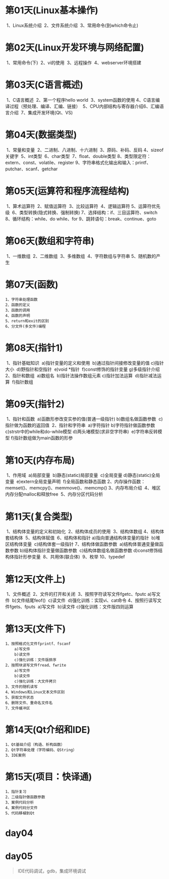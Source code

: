 # 第01天(Linux基本操作)

​	1、Linux系统介绍
​	2、文件系统介绍
​	3、常用命令(到which命令止)
​	

# 第02天(Linux开发环境与网络配置)

​	1、常用命令(下)
​	2、vi的使用
​	3、远程操作
​	4、webserver环境搭建
​	

# 第03天(C语言概述)

​	1、C语言概述
​	2、第一个程序hello world
​	3、system函数的使用
​	4、C语言编译过程（预处理、编译、汇编、链接）
​	5、CPU内部结构与寄存器介绍
​	6、汇编语言介绍
​	7、集成开发环境(Qt、VS)
​	
# 第04天(数据类型)
​	1、常量和变量
​	2、二进制、八进制、十六进制
​	3、原码、补码、反码
​	4、sizeof关键字
​	5、int类型
​	6、char类型
​	7、float、double类型
​	8、类型限定符：extern、const、volatile、register
​	9、字符串格式化输出和输入：printf、putchar、scanf、getchar
​	
# 第05天(运算符和程序流程结构)
​	1、算术运算符
​	2、赋值运算符
​	3、比较运算符
​	4、逻辑运算符
​	5、运算符优先级
​	6、类型转换(隐式转换、强制转换)
​	7、选择结构：if、三目运算符、switch
​	8、循环结构：while、do while、for
​	9、跳转语句：break、continue、goto
​	
# 第06天(数组和字符串)
​	1、一维数组
​	2、二维数组
​	3、多维数组
​	4、字符数组与字符串
​	5、随机数的产生

# 第07天(函数)
	1、字符串处理函数
	2、函数的定义
	3、函数的调用
	4、函数的声明
	5、return和exit的区别
	6、分文件(多文件)编程

# 第08天(指针1)
​	1、指针基础知识
​		a)指针变量的定义和使用
​		b)通过指针间接修改变量的值
​		c)指针大小
​		d)野指针和空指针
​		e)void *指针
​		f)const修饰的指针变量
​		g)多级指针介绍
​	2、指针和数组
​		a)数组名
​		b)指针法操作数组元素
​		c)指针加法运算
​		d)指针减法运算
​		f)指针数组
​		
# 第09天(指针2)
​	1、指针和函数
​		a)函数形参改变实参的值(普通一级指针)
​		b)数组名做函数参数
​		c)指针做为函数的返回值
​	2、指针和字符串
​		a)字符指针
​		b)字符指针做函数参数
​		c)strstr中的while和do-while模型
​		d)两头堵模型(求非空字符串)
​		e)字符串反转模型
​		f)指针数组做为main函数的形参
​	
# 第10天(内存布局)
​	1、作用域
​		a)局部变量
​		b)静态(static)局部变量
​		c)全局变量
​		d)静态(static)全局变量
​		e)extern全局变量声明
​		f)全局函数和静态函数
​	2、内存操作函数：memset()、memcpy()、memmove()、memcmp()
​	3、内存布局介绍
​	4、堆区内存分配malloc和释放free
​	5、内存分区代码分析
​	
# 第11天(复合类型)
​	1、结构体变量的定义和初始化
​	2、结构体成员的使用
​	3、结构体数组
​	4、结构体套结构体
​	5、结构体赋值
​	6、结构体和指针
​		a)指向普通结构体变量的指针
​		b)堆区结构体变量
​		c)结构体套一级指针
​	7、结构体做函数参数
​		a)结构体普通变量做函数参数
​		b)结构体指针变量做函数参数
​		c)结构体数组名做函数参数
​		d)const修饰结构体指针形参变量
​	8、共用体(联合体)
​	9、枚举
​	10、typedef

# 第12天(文件上)
​	1、文件概述
​	2、文件的打开和关闭
​	3、按照字符读写文件fgetc、fputc
​		a)写文件
​		b)文件结尾feof()
​		c)读文件
​		d)强化训练：实现vi、cat命令
​	4、按照行读写文件fgets、fputs
​		a)写文件
​		b)读文件
​		c)强化训练：文件版四则运算

# 第13天(文件下)
	1、按照格式化文件fprintf、fscanf
		a)写文件
		b)读文件
		c)强化训练：文件版排序
	2、按照块读写文件fread、fwrite
		a)写文件
		b)读文件
		c)强化训练：大文件拷贝
	3、文件的随机读写
	4、Windows和Linux文本文件区别
	5、获取文件状态
	6、删除文件、重命名文件名
	7、文件缓冲区
	
# 第14天(Qt介绍和IDE)
	1、Qt基础介绍（构造、析构函数）
	2、Qt字符串处理（字符编码、QString）
	3、IDE案例
	
# 第15天(项目：快译通)
	1、指针复习
	2、二级指针做函数参数
	3、案例代码分析
	4、案例代码分文件
	5、代码移植到Qt
	
	

# day04



# day05



> IDE代码调试，gdb，集成环境调试
